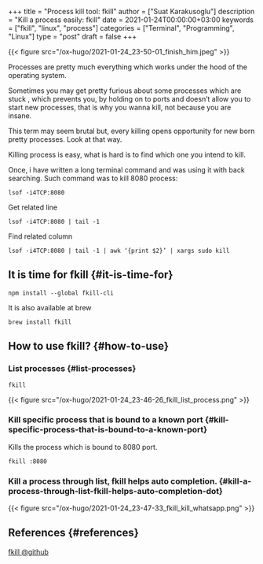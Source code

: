 +++
title = "Process kill tool: fkill"
author = ["Suat Karakusoglu"]
description = "Kill a process easily: fkill"
date = 2021-01-24T00:00:00+03:00
keywords = ["fkill", "linux", "process"]
categories = ["Terminal", "Programming", "Linux"]
type = "post"
draft = false
+++

{{< figure src="/ox-hugo/2021-01-24_23-50-01_finish_him.jpeg" >}}

Processes are pretty much everything which works under the hood of the operating system.

Sometimes you may get pretty furious about some processes which are stuck , which prevents you, by holding on to ports and doesn’t allow you to start new processes, that is why you wanna kill, not because you are insane.

This term may seem brutal but, every killing opens opportunity for new born pretty processes. Look at that way.

Killing process is easy, what is hard is to find which one you intend to kill.

Once, i have written a long terminal command and was using it with back searching.
Such command was to kill 8080 process:

```shell
lsof -i4TCP:8080
```

Get related line

```shell
lsof -i4TCP:8080 | tail -1
```

Find related column

```shell
lsof -i4TCP:8080 | tail -1 | awk ‘{print $2}’ | xargs sudo kill
```


## It is time for <span class="underline">fkill</span> {#it-is-time-for}

```shell
npm install --global fkill-cli
```

It is also available at brew

```shell
brew install fkill
```


## How to use <span class="underline">fkill</span>? {#how-to-use}


### List processes {#list-processes}

```shell
fkill
```

{{< figure src="/ox-hugo/2021-01-24_23-46-26_fkill_list_process.png" >}}


### Kill specific process that is bound to a known port {#kill-specific-process-that-is-bound-to-a-known-port}

Kills the process which is bound to 8080 port.

```shell
fkill :8080
```


### Kill a process through list, fkill helps auto completion. {#kill-a-process-through-list-fkill-helps-auto-completion-dot}

{{< figure src="/ox-hugo/2021-01-24_23-47-33_fkill_kill_whatsapp.png" >}}


## References {#references}

[fkill @github](https://github.com/sindresorhus/fkill-cli)
